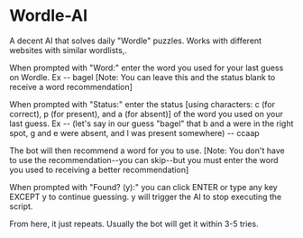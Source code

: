 # Wordle-AI
A decent AI that solves daily "Wordle" puzzles. Works with different websites with similar wordlists,.

When prompted with "Word:" enter the word you used for your last guess on Wordle. 
Ex -- bagel [Note: You can leave this and the status blank to receive a word recommendation]

When prompted with "Status:" enter the status [using characters: c (for correct), p (for present), and a (for absent)] of the word you used on your last guess. 
Ex -- (let's say in our guess "bagel" that b and a were in the right spot, g and e were absent, and l was present somewhere) -- ccaap

The bot will then recommend a word for you to use. 
[Note: You don't have to use the recommendation--you can skip--but you must enter the word you used to receiving a better recommendation]

When prompted with "Found? (y):" you can click ENTER or type any key EXCEPT y to continue guessing. y will trigger the AI to stop executing the script.

From here, it just repeats. Usually the bot will get it within 3-5 tries. 
